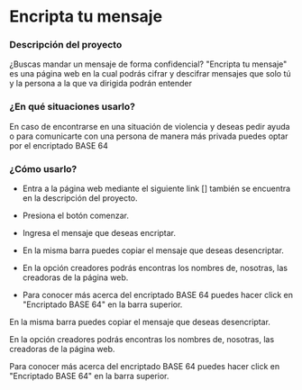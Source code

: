 # Encripta tu mensaje

### Descripción del proyecto
¿Buscas mandar un mensaje de forma confidencial? "Encripta tu mensaje" es una página web en la cual podrás cifrar y descifrar mensajes que solo tú y la persona a la que va dirigida podrán entender

### ¿En qué situaciones usarlo?

 En caso de encontrarse en una situación de violencia y deseas pedir ayuda o para comunicarte con una persona de manera más privada puedes optar por el encriptado BASE 64

### ¿Cómo usarlo?
- Entra a la página web mediante el siguiente link [] también se encuentra en la descripción del proyecto.

- Presiona el botón comenzar.

- Ingresa el mensaje que deseas encriptar.

- En la misma barra puedes copiar el mensaje que deseas desencriptar.

- En la opción creadores podrás encontras los nombres de, nosotras, las creadoras de la página web.

- Para conocer más acerca del encriptado BASE 64 puedes hacer click en "Encriptado BASE 64" en la barra superior.

En la misma barra puedes copiar el mensaje que deseas desencriptar.

En la opción creadores podrás encontras los nombres de, nosotras, las creadoras de la página web.

Para conocer más acerca del encriptado BASE 64 puedes hacer click en "Encriptado BASE 64" en la barra superior.
